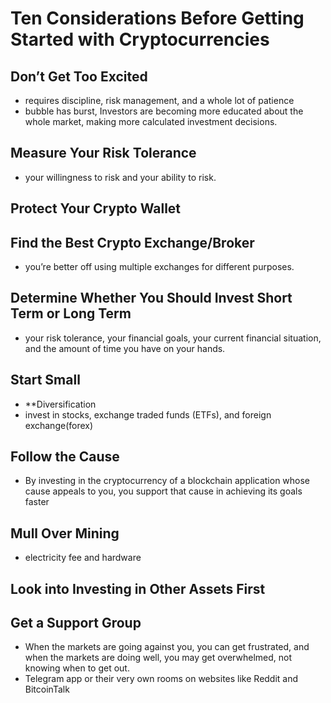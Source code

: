 # Ten Considerations Before Getting Started with Cryptocurrencies

## Don’t Get Too Excited

* requires discipline, risk management, and a whole lot of patience
* bubble has burst, Investors are becoming more educated about the whole market, making more calculated investment decisions.

## Measure Your Risk Tolerance

* your willingness to risk and your ability to risk.

## Protect Your Crypto Wallet

## Find the Best Crypto Exchange/Broker

* you’re better off using multiple exchanges for different purposes.

## Determine Whether You Should Invest Short Term or Long Term

* your risk tolerance, your financial goals, your current financial situation, and the amount of time you have on your hands.

## Start Small

* \*\*Diversification
* invest in stocks, exchange traded funds \(ETFs\), and foreign exchange\(forex\) 

## Follow the Cause

* By investing in the cryptocurrency of a blockchain application whose cause appeals to you, you support that cause in achieving its goals faster

## Mull Over Mining

* electricity fee and hardware

## Look into Investing in Other Assets First

## Get a Support Group

* When the markets are going against you, you can get frustrated, and when the markets are doing well, you may get overwhelmed, not knowing when to get out.
* Telegram app or their very own rooms on websites like Reddit and BitcoinTalk

